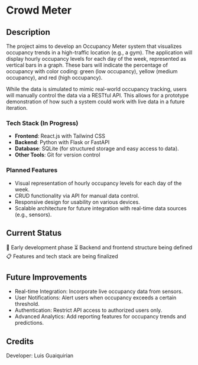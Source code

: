 # Crowd Meter

## Description
The project aims to develop an Occupancy Meter system that visualizes occupancy trends in a high-traffic location (e.g., a gym). The application will display hourly occupancy levels for each day of the week, represented as vertical bars in a graph. These bars will indicate the percentage of occupancy with color coding: green (low occupancy), yellow (medium occupancy), and red (high occupancy).

While the data is simulated to mimic real-world occupancy tracking, users will manually control the data via a RESTful API. This allows for a prototype demonstration of how such a system could work with live data in a future iteration.

### Tech Stack (In Progress)

- **Frontend**: React.js with Tailwind CSS
- **Backend**: Python with Flask or FastAPI
- **Database**: SQLite (for structured storage and easy access to data).
- **Other Tools**: Git for version control

### Planned Features

- Visual representation of hourly occupancy levels for each day of the week.
- CRUD functionality via API for manual data control.
- Responsive design for usability on various devices.
- Scalable architecture for future integration with real-time data sources (e.g., sensors).

## Current Status

🚧 Early development phase
⏳ Backend and frontend structure being defined
📋 Features and tech stack are being finalized

## Future Improvements

- Real-time Integration: Incorporate live occupancy data from sensors.
- User Notifications: Alert users when occupancy exceeds a certain threshold.
- Authentication: Restrict API access to authorized users only.
- Advanced Analytics: Add reporting features for occupancy trends and predictions.

## Credits

Developer: Luis Guaiquirian
